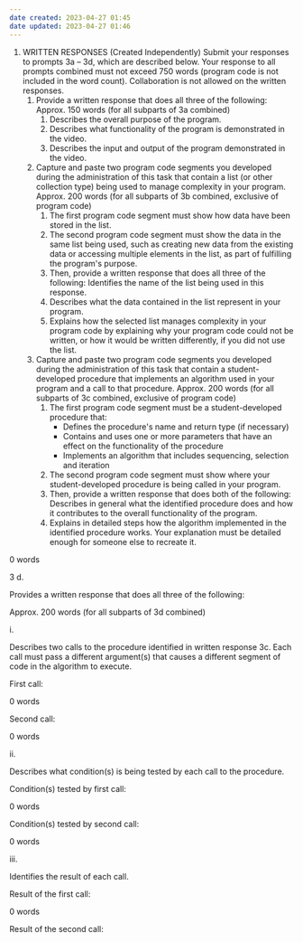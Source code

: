 ```yaml
---
date created: 2023-04-27 01:45
date updated: 2023-04-27 01:46
---
```


1. WRITTEN RESPONSES (Created Independently)
   Submit your responses to prompts 3a – 3d, which are described below. Your response to all prompts combined must not exceed 750 words (program code is not included in the word count). Collaboration is not allowed on the written responses.
   1. Provide a written response that does all three of the following:
      Approx. 150 words (for all subparts of 3a combined)
      1. Describes the overall purpose of the program.
      2. Describes what functionality of the program is demonstrated in the video.
      3. Describes the input and output of the program demonstrated in the video.
   2. Capture and paste two program code segments you developed during the administration of this task that contain a list (or other collection type) being used to manage complexity in your program.
      Approx. 200 words (for all subparts of 3b combined, exclusive of program code)
      1. The first program code segment must show how data have been stored in the list.
      2. The second program code segment must show the data in the same list being used, such as creating new data from the existing data or accessing multiple elements in the list, as part of fulfilling the program's purpose.
      3. Then, provide a written response that does all three of the following:
         Identifies the name of the list being used in this response.
      4. Describes what the data contained in the list represent in your program.
      5. Explains how the selected list manages complexity in your program code by explaining why your program code could not be written, or how it would be written differently, if you did not use the list.
   3. Capture and paste two program code segments you developed during the administration of this task that contain a student-developed procedure that implements an algorithm used in your program and a call to that procedure.
      Approx. 200 words (for all subparts of 3c combined, exclusive of program code)
      1. The first program code segment must be a student-developed procedure that:
         - Defines the procedure's name and return type (if necessary)
         - Contains and uses one or more parameters that have an effect on the functionality of the procedure
         - Implements an algorithm that includes sequencing, selection and iteration
      2. The second program code segment must show where your student-developed procedure is being called in your program.
      3. Then, provide a written response that does both of the following:
         Describes in general what the identified procedure does and how it contributes to the overall functionality of the program.
      4. Explains in detailed steps how the algorithm implemented in the identified procedure works. Your explanation must be detailed enough for someone else to recreate it.

0 words

3 d.

Provides a written response that does all three of the following:

Approx. 200 words (for all subparts of 3d combined)

i.

Describes two calls to the procedure identified in written response 3c. Each call must pass a different argument(s) that causes a different segment of code in the algorithm to execute.

First call:

0 words

Second call:

0 words

ii.

Describes what condition(s) is being tested by each call to the procedure.

Condition(s) tested by first call:

0 words

Condition(s) tested by second call:

0 words

iii.

Identifies the result of each call.

Result of the first call:

0 words

Result of the second call:
